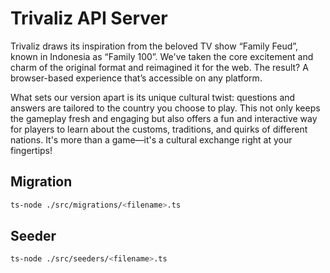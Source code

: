 # Trivaliz API Server 

Trivaliz draws its inspiration from the beloved TV show “Family Feud”, known in Indonesia as “Family 100”. We've taken the core excitement and charm of the original format and reimagined it for the web. The result? A browser-based experience that’s accessible on any platform.

What sets our version apart is its unique cultural twist: questions and answers are tailored to the country you choose to play. This not only keeps the gameplay fresh and engaging but also offers a fun and interactive way for players to learn about the customs, traditions, and quirks of different nations. It's more than a game—it's a cultural exchange right at your fingertips!

## Migration
```bash
ts-node ./src/migrations/<filename>.ts
```

## Seeder
```bash
ts-node ./src/seeders/<filename>.ts
```